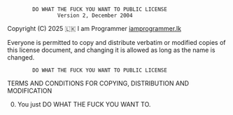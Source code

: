             DO WHAT THE FUCK YOU WANT TO PUBLIC LICENSE
                    Version 2, December 2004

Copyright (C) 2025 🇱🇰 I am Programmer [iamprogrammer.lk](https://iamprogrammer.lk)

Everyone is permitted to copy and distribute verbatim or modified copies of this license document,
and changing it is allowed as long as the name is changed.

            DO WHAT THE FUCK YOU WANT TO PUBLIC LICENSE

TERMS AND CONDITIONS FOR COPYING, DISTRIBUTION AND MODIFICATION

0. You just DO WHAT THE FUCK YOU WANT TO.
